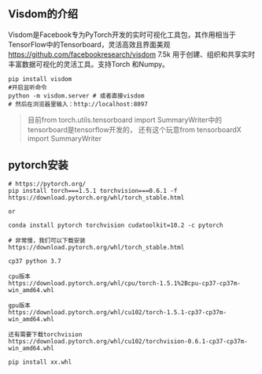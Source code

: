 
## Visdom的介绍
Visdom是Facebook专为PyTorch开发的实时可视化工具包，其作用相当于TensorFlow中的Tensorboard，灵活高效且界面美观
https://github.com/facebookresearch/visdom 7.5k
用于创建、组织和共享实时丰富数据可视化的灵活工具。支持Torch 和Numpy。

```
pip install visdom
#开启监听命令
python -m visdom.server # 或者直接visdom
# 然后在浏览器里输入：http://localhost:8097
```
> 目前from torch.utils.tensorboard import SummaryWriter中的tensorboard是tensorflow开发的，
> 还有这个玩意from tensorboardX import SummaryWriter 


## pytorch安装
```
# https://pytorch.org/
pip install torch===1.5.1 torchvision===0.6.1 -f https://download.pytorch.org/whl/torch_stable.html

or

conda install pytorch torchvision cudatoolkit=10.2 -c pytorch

# 非常慢，我们可以下载安装
https://download.pytorch.org/whl/torch_stable.html

cp37 python 3.7

cpu版本
https://download.pytorch.org/whl/cpu/torch-1.5.1%2Bcpu-cp37-cp37m-win_amd64.whl

gpu版本
https://download.pytorch.org/whl/cu102/torch-1.5.1-cp37-cp37m-win_amd64.whl

还有需要下载torchvision
https://download.pytorch.org/whl/cu102/torchvision-0.6.1-cp37-cp37m-win_amd64.whl

pip install xx.whl
```